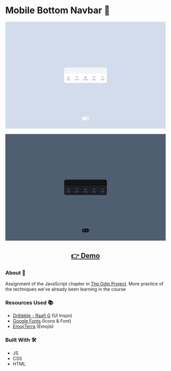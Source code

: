 # Mobile Bottom Navbar 📱

<p align="center">
  <img src="screenshot/screenshot1.png" width="650px" alt="screenshot">
</p>
<p align="center">
  <img src="screenshot/screenshot2.png" width="650px" alt="screenshot">
</p>
<h2 align="center">
  <a href="https://amadeuio.github.io/mobile-bottom-navbar">👉 Demo</a>
</h2>

### About 📖

Assignment of the JavaScript chapter in [The Odin Project](https://www.theodinproject.com). More practice of the techniques we've already been learning in the course

### Resources Used 📚

- [Dribbble - Raafi G](https://dribbble.com/shots/20958519-Bottom-Navigation-Bar) (UI Inspo)
- [Google Fonts](https://fonts.google.com) (Icons & Font)
- [EmojiTerra](https://emojiterra.com/) (Emojis)

### Built With 🛠️

- JS
- CSS
- HTML
